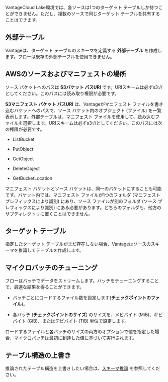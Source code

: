 VantageCloud Lake環境では、各ソースは1つのターゲット テーブルしか持つことができません。ただし、複数のソースで同じターゲット テーブルを共有することはできます。

外部テーブル
------------

Vantageは、ターゲット テーブルのスキーマを定義する **外部テーブル** を作成します。フローは既存の外部テーブルを使用できません。

AWSのソースおよびマニフェストの場所
-----------------------------------

ソース バケットへのパスは **S3バケット パスURI** です。URIスキームは必ずs3://としてください。このパスには読み取り権限が必要です。

**S3マニフェスト バケット パスURI** は、Vantageがマニフェスト ファイルを書き込むバケットへのパスで、ソース バケット内のオブジェクト (ファイル) を一覧表示します。外部テーブルは、マニフェスト ファイルを使用して、読み込むファイルを選択します。URIスキームは必ずs3://としてください。このパスには次の権限が必要です。

-   ListBucket

-   PutObject

-   GetObject

-   DeleteObject

-   GetBucketLocation

マニフェスト バケットとソース バケットは、同一のバケットにすることも可能です。バケット内では、マニフェスト ファイルが1つのフォルダ (マニフェスト プレフィックスにより識別) にあり、ソース ファイルが別のフォルダ (ソース プレフィックスにより識別) にある必要があります。どちらのフォルダも、他方のサブディレクトリに置くことはできません。

ターゲット テーブル
-------------------

指定したターゲット テーブルがまだ存在しない場合、Vantageはソースのスキーマを推論してテーブルを作成します。

マイクロバッチのチューニング
----------------------------

フローはバッチでデータをストリームします。バッチをチューニングすることで、最適な結果を得ることができます。

-   バッチごとにロードするファイル数を設定します(**チェックポイントのファイル**)。

-   各バッチ (**チェックポイントのサイズ**) のサイズを、メビバイト (MiB)、ギビバイト (GiB)、またはテビバイト (TiB) 単位で設定します。

ロードするファイルと各バッチのサイズの両方のオプションで値を指定した場合、マイクロバッチは最初に到達した値に基づいて実行されます。

テーブル構造の上書き
--------------------

推論されたテーブル構造を上書きしたい場合は、[スキーマ推論](https://docs.teradata.com/access/sources/dita/topic?dita:topicPath=gjk1703363393392.dita) を参照してください。
